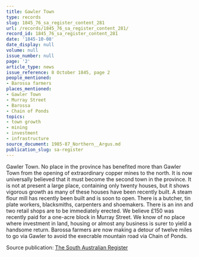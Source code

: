 ```yaml
---
title: Gawler Town
type: records
slug: 1845_76_sa_register_content_281
url: /records/1845_76_sa_register_content_281/
record_id: 1845_76_sa_register_content_281
date: '1845-10-08'
date_display: null
volume: null
issue_number: null
page: '2'
article_type: news
issue_reference: 8 October 1845, page 2
people_mentioned:
- Barossa farmers
places_mentioned:
- Gawler Town
- Murray Street
- Barossa
- Chain of Ponds
topics:
- town growth
- mining
- investment
- infrastructure
source_document: 1985-87_Northern__Argus.md
publication_slug: sa-register
---
```


Gawler Town.  No place in the province has benefited more than Gawler Town from the opening of extraordinary copper mines to the north.  It is now universally believed that it must become the second town in the province.  It is not at present a large place, containing only twenty houses, but it shows vigorous growth as many of these houses have been recently built.  A steam flour mill has recently been built and is soon to open.  There is a butcher, tin plate workers, blacksmiths, carpenters and shoemakers. There is an inn and two retail shops are to be immediately erected.  We believe £150 was recently paid for a one-acre block in Murray Street.  We know of no place where investment in land, housing or almost any business is surer to yield a handsome return.  Barossa farmers are now making a detour of twelve miles to go via Gawler to avoid the execrable mountain road via Chain of Ponds.

Source publication: [The South Australian Register](/publications/sa-register/)
